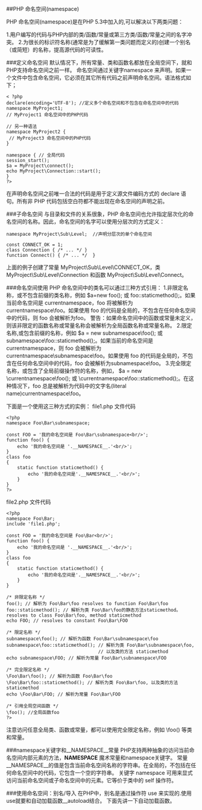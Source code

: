 ##PHP 命名空间(namespace)

PHP 命名空间(namespace)是在PHP 5.3中加入的,可以解决以下两类问题：

1.用户编写的代码与PHP内部的类/函数/常量或第三方类/函数/常量之间的名字冲突。
2.为很长的标识符名称(通常是为了缓解第一类问题而定义的)创建一个别名（或简短）的名称，提高源代码的可读性。

###定义命名空间
默认情况下，所有常量、类和函数名都放在全局空间下，就和PHP支持命名空间之前一样。
命名空间通过关键字namespace 来声明。如果一个文件中包含命名空间，它必须在其它所有代码之前声明命名空间。语法格式如下；
```
< ?php  
declare(encoding='UTF-8'); //定义多个命名空间和不包含在命名空间中的代码
namespace MyProject1;  
// MyProject1 命名空间中的PHP代码      
 
// 另一种语法
namespace MyProject2 {  
 // MyProject3 命名空间中的PHP代码    
}  

namespace { // 全局代码
session_start();
$a = MyProject\connect();
echo MyProject\Connection::start();
}
?>  
```
在声明命名空间之前唯一合法的代码是用于定义源文件编码方式的 declare 语句。所有非 PHP 代码包括空白符都不能出现在命名空间的声明之前。

###子命名空间
与目录和文件的关系很象，PHP 命名空间也允许指定层次化的命名空间的名称。因此，命名空间的名字可以使用分层次的方式定义：

```
namespace MyProject\Sub\Level;  //声明分层次的单个命名空间

const CONNECT_OK = 1;
class Connection { /* ... */ }
function Connect() { /* ... */  }

```

上面的例子创建了常量 MyProject\Sub\Level\CONNECT_OK，类 MyProject\Sub\Level\Connection 和函数 MyProject\Sub\Level\Connect。

###命名空间使用
PHP 命名空间中的类名可以通过三种方式引用：
1.非限定名称，或不包含前缀的类名称，例如 $a=new foo(); 或 foo::staticmethod();。如果当前命名空间是 currentnamespace，foo 将被解析为 currentnamespace\foo。如果使用 foo 的代码是全局的，不包含在任何命名空间中的代码，则 foo 会被解析为foo。 警告：如果命名空间中的函数或常量未定义，则该非限定的函数名称或常量名称会被解析为全局函数名称或常量名称。
2.限定名称,或包含前缀的名称，例如 $a = new subnamespace\foo(); 或 subnamespace\foo::staticmethod();。如果当前的命名空间是 currentnamespace，则 foo 会被解析为 currentnamespace\subnamespace\foo。如果使用 foo 的代码是全局的，不包含在任何命名空间中的代码，foo 会被解析为subnamespace\foo。
3.完全限定名称，或包含了全局前缀操作符的名称，例如， $a = new \currentnamespace\foo(); 或 \currentnamespace\foo::staticmethod();。在这种情况下，foo 总是被解析为代码中的文字名(literal name)currentnamespace\foo。

下面是一个使用这三种方式的实例：
file1.php 文件代码

```
<?php
namespace Foo\Bar\subnamespace; 

const FOO = '我的命名空间是 Foo\Bar\subnamespace<br/>';
function foo() {
	echo '我的命名空间是 '.__NAMESPACE__.'<br/>';
}
class foo
{
    static function staticmethod() {
    	echo '我的命名空间是'.__NAMESPACE__.'<br/>';
    }
}
?>
```

file2.php 文件代码

```
<?php
namespace Foo\Bar;
include 'file1.php';

const FOO = '我的命名空间是 Foo\Bar<br/>';
function foo() {
	echo '我的命名空间是 '.__NAMESPACE__.'<br/>';
}
class foo
{
    static function staticmethod() {
    	echo '我的命名空间是'.__NAMESPACE__.'<br/>';
    }
}

/* 非限定名称 */
foo(); // 解析为 Foo\Bar\foo resolves to function Foo\Bar\foo
foo::staticmethod(); // 解析为类 Foo\Bar\foo的静态方法staticmethod。resolves to class Foo\Bar\foo, method staticmethod
echo FOO; // resolves to constant Foo\Bar\FOO

/* 限定名称 */
subnamespace\foo(); // 解析为函数 Foo\Bar\subnamespace\foo
subnamespace\foo::staticmethod(); // 解析为类 Foo\Bar\subnamespace\foo,
                                  // 以及类的方法 staticmethod
echo subnamespace\FOO; // 解析为常量 Foo\Bar\subnamespace\FOO
                                  
/* 完全限定名称 */
\Foo\Bar\foo(); // 解析为函数 Foo\Bar\foo
\Foo\Bar\foo::staticmethod(); // 解析为类 Foo\Bar\foo, 以及类的方法 staticmethod
echo \Foo\Bar\FOO; // 解析为常量 Foo\Bar\FOO

/* 引用全局空间函数 */
\foo(); //全局函数foo
?>
```
注意访问任意全局类、函数或常量，都可以使用完全限定名称，例如 \foo() 等类和常量。


###namespace关键字和__NAMESPACE__常量
PHP支持两种抽象的访问当前命名空间内部元素的方法，__NAMESPACE__ 魔术常量和namespace关键字。
常量__NAMESPACE__的值是包含当前命名空间名称的字符串。在全局的，不包括在任何命名空间中的代码，它包含一个空的字符串。
关键字 namespace 可用来显式访问当前命名空间或子命名空间中的元素。它等价于类中的 self 操作符。

###使用命名空间：别名/导入
在PHP中，别名是通过操作符 use 来实现的.使用use就要和自动加载函数__autoload结合。
下面先讲一下自动加载函数。